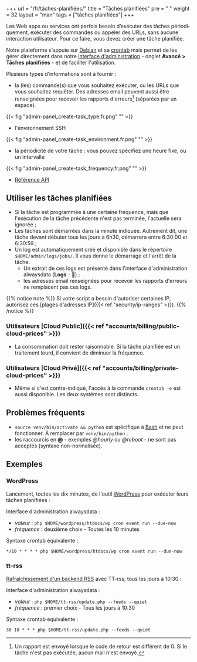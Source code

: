 +++
url = "/fr/tâches-planifiées/"
title = "Tâches planifiées"
pre = "<i class='fas fa-fw fa-stopwatch'></i> "
weight = 32
layout = "man"
tags = ["tâches planifiées"]
+++

Les Web apps ou ser­vices ont par­fois besoin d’exé­cu­ter des tâches pério­di­que­ment, exé­cu­ter des com­mandes ou ap­pe­ler des URLs, sans aucune inter­ac­tion uti­li­sa­teur. Pour ce faire, vous devez créer une tâche pla­ni­fiée.

Notre pla­te­forme s’ap­puie sur [Debian](https://www.debian.org/) et sa [crontab](https://fr.wikipedia.org/wiki/Cron) mais permet de les gérer directement dans notre [interface d'administration](https://admin.alwaysdata.com) - onglet **Avancé > Tâches planifiées** - et de faciliter l'utilisation.

Plusieurs types d’in­for­ma­tions sont à fournir :

- la (les) commande(s) que vous sou­hai­tez exé­cu­ter, ou les URLs que vous sou­hai­tez requê­ter. Des adresses email peuvent aussi être renseignées pour recevoir les rapports d'erreurs[^1] (séparées par un espace).

{{< fig "admin-panel_create-task_type.fr.png" "" >}}

- l'environnement SSH

{{< fig "admin-panel_create-task_environment.fr.png" "" >}}

- la pério­di­ci­té de votre tâche : vous pou­vez spé­ci­fiez une heure fixe, ou un inter­valle

{{< fig "admin-panel_create-task_frequency.fr.png" "" >}}

- [Référence API](https://api.alwaysdata.com/v1/job/doc/)

## Utiliser les tâches planifiées

- Si la tâche est programmée à une certaine fréquence, mais que l'exécution de la tâche précédente n'est pas terminée, l'actuelle sera ignorée ;
- Les tâches sont démarrées dans la minute indiquée. Autrement dit, une tâche devant débuter tous les jours à 6h30, démarrera entre 6:30:00 et 6:30:59 ;
- Un log est automatiquement créé et disponible dans le répertoire `$HOME/admin/logs/jobs/`. Il vous donne le démarrage et l'arrêt de la tâche.
	- Un extrait de ces logs est présenté dans l'interface d'administration alwaysdata (**Logs** - 📄) ;
	- les adresses email renseignées pour recevoir les rapports d'erreurs ne remplacent pas ces logs.
	
{{% notice note %}}
Si votre script a besoin d'autoriser certaines IP, autorisez ces [plages d'adresses IP]({{< ref "security/ip-ranges" >}}).
{{% /notice %}}
	
### Utilisateurs [Cloud Public]({{< ref "accounts/billing/public-cloud-prices" >}})

- La consommation doit rester raisonnable. Si la tâche planifiée est un traitement lourd, il convient de diminuer la fréquence.


### Utilisateurs [Cloud Privé]({{< ref "accounts/billing/private-cloud-prices" >}})

- Même si c'est contre-indiqué, l'accès à la commande `crontab -e` est aussi disponible. Les deux systèmes sont distincts.

## Problèmes fréquents

- `source venv/bin/activate && python` est spécifique à [Bash](https://fr.wikipedia.org/wiki/Bourne-Again_shell) et ne peut fonctionner. À remplacer par `venv/bin/python` ;
- les raccourcis en **@** - exemples _@hourly_ ou _@reboot_ - ne sont pas acceptés (syntaxe non-normalisée).

## Exemples

### WordPress

Lancement, toutes les dix minutes, de l'outil [WordPress](https://developer.wordpress.org/cli/commands/cron/event/run/) pour exécuter leurs tâches planifiées :

Interface d'administration alwaysdata :

- _valeur_ : `php $HOME/wordpress/htdocs/wp cron event run --due-now`
- _fréquence_ : deuxième choix - Toutes les 10 minutes

Syntaxe crontab équivalente :

```
*/10 * * * * php $HOME/wordpress/htdocs/wp cron event run --due-now
```

### tt-rss

[Rafraîchissement d'un backend RSS](https://git.tt-rss.org/fox/tt-rss/wiki/UpdatingFeeds#periodical-updating-from-crontab-using-update-script-updatephp---feeds) avec TT-rss, tous les jours à 10:30 :

Interface d'administration alwaysdata :

- _valeur_ : `php $HOME/tt-rss/update.php --feeds --quiet`
- _fréquence_ : premier choix - Tous les jours à 10:30

Syntaxe crontab équivalente :

```
30 10 * * * php $HOME/tt-rss/update.php --feeds --quiet
```

[^1]: Un rapport est envoyé lorsque le code de retour est différent de 0. Si le tâche n'est pas exécutée, aucun mail n'est envoyé.
